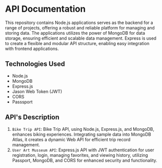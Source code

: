 # API Documentation

This repository contains Node.js applications serves as the backend for a range of projects, offering a robust and reliable platform for managing and storing data. The applications utilizes the power of MongoDB for data storage, ensuring efficient and scalable data management. Express is used to create a flexible and modular API structure, enabling easy integration with frontend applications.

## Technologies Used

- Node.js
- MongoDB
- Express.js
- Jason Web Token (JWT)
- CORS
- Passsport

## API's Description

1. `Bike Trip API`: Bike Trip API, using Node.js, Express.js, and MongoDB, enhances biking experiences. Integrating sample data into MongoDB Atlas, it creates a dynamic Web API for efficient trip record management.
2. `User Art Musseum API`: Express.js API with JWT authentication for user registration, login, managing favorites, and viewing history, utilizing Passport, MongoDB, and CORS for enhanced security and functionality.


